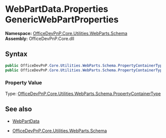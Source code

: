 # WebPartData.Properties GenericWebPartProperties
  

**Namespace:** [OfficeDevPnP.Core.Utilities.WebParts.Schema](OfficeDevPnP.Core.Utilities.WebParts.Schema.md)  
**Assembly:** OfficeDevPnP.Core.dll  
## Syntax
```C#
public OfficeDevPnP.Core.Utilities.WebParts.Schema.PropertyContainerType GenericWebPartProperties { get; }
public OfficeDevPnP.Core.Utilities.WebParts.Schema.PropertyContainerType GenericWebPartProperties { set; }
```

### Property Value
Type: [OfficeDevPnP.Core.Utilities.WebParts.Schema.PropertyContainerType](OfficeDevPnP.Core.Utilities.WebParts.Schema.PropertyContainerType.md)  

## See also
- [WebPartData](WebPartData.md) 

- [OfficeDevPnP.Core.Utilities.WebParts.Schema](OfficeDevPnP.Core.Utilities.WebParts.Schema.md)
